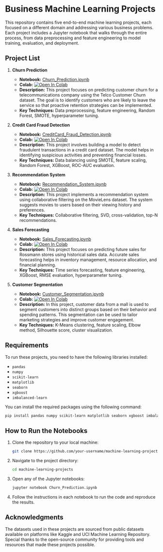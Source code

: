 # Business Machine Learning Projects

This repository contains five end-to-end machine learning projects, each focused on a different domain and addressing various business problems. Each project includes a Jupyter notebook that walks through the entire process, from data preprocessing and feature engineering to model training, evaluation, and deployment.

## Project List

1. **Churn Prediction**

   - **Notebook:** [Churn_Prediction.ipynb](./Churn_Prediction.ipynb)
   - **Colab:** [![Open In Colab](https://colab.research.google.com/assets/colab-badge.svg)](https://colab.research.google.com/drive/1pt9wsBjFOCoHRrBPXLuvW4glYaw1tZh5?usp=sharing)
   - **Description:** This project focuses on predicting customer churn for a telecommunications company using the Telco Customer Churn dataset. The goal is to identify customers who are likely to leave the service so that proactive retention strategies can be implemented.
   - **Key Techniques:** Data preprocessing, feature engineering, Random Forest, SMOTE, hyperparameter tuning.

2. **Credit Card Fraud Detection**

   - **Notebook:** [CreditCard_Fraud_Detection.ipynb](./CreditCard_Fraud_Detection.ipynb)
   - **Colab:** [![Open In Colab](https://colab.research.google.com/assets/colab-badge.svg)](https://colab.research.google.com/drive/1fFeSKfIeoxdjW4eU1ZKltQHwrumfzIRl?usp=sharing)
   - **Description:** This project involves building a model to detect fraudulent transactions in a credit card dataset. The model helps in identifying suspicious activities and preventing financial losses.
   - **Key Techniques:** Data balancing using SMOTE, feature scaling, Random Forest, XGBoost, ROC-AUC evaluation.

3. **Recommendation System**

   - **Notebook:** [Recommendation_System.ipynb](./Recommendation_System.ipynb)
   - **Colab:** [![Open In Colab](https://colab.research.google.com/assets/colab-badge.svg)](https://colab.research.google.com/drive/1GHP3Z-8SbMlJekCz099FFArjlFp5ryjL?usp=sharing)
   - **Description:** This project implements a recommendation system using collaborative filtering on the MovieLens dataset. The system suggests movies to users based on their viewing history and preferences.
   - **Key Techniques:** Collaborative filtering, SVD, cross-validation, top-N recommendations.

4. **Sales Forecasting**

   - **Notebook:** [Sales_Forecasting.ipynb](./Sales_Forecasting.ipynb)
   - **Colab:** [![Open In Colab](https://colab.research.google.com/assets/colab-badge.svg)](https://colab.research.google.com/drive/1oCtjodwXu9ExC3jb5Y0RjnRImGx0YPoL?usp=sharing)
   - **Description:** This project focuses on predicting future sales for Rossmann stores using historical sales data. Accurate sales forecasting helps in inventory management, resource allocation, and financial planning.
   - **Key Techniques:** Time series forecasting, feature engineering, XGBoost, RMSE evaluation, hyperparameter tuning.

5. **Customer Segmentation**
   - **Notebook:** [Customer_Segmentation.ipynb](./Customer_Segmentation.ipynb)
   - **Colab:** [![Open In Colab](https://colab.research.google.com/assets/colab-badge.svg)](https://colab.research.google.com/drive/1_8bdZeed89U2xzqJElSN43vmb5uii_1M?usp=sharing)
   - **Description:** In this project, customer data from a mall is used to segment customers into distinct groups based on their behavior and spending patterns. This segmentation can be used to tailor marketing strategies and improve customer engagement.
   - **Key Techniques:** K-Means clustering, feature scaling, Elbow method, Silhouette score, cluster visualization.

## Requirements

To run these projects, you need to have the following libraries installed:

- `pandas`
- `numpy`
- `scikit-learn`
- `matplotlib`
- `seaborn`
- `xgboost`
- `imbalanced-learn`

You can install the required packages using the following command:

```bash
pip install pandas numpy scikit-learn matplotlib seaborn xgboost imbalanced-learn
```

## How to Run the Notebooks

1. Clone the repository to your local machine:

   ```bash
   git clone https://github.com/your-username/machine-learning-projects.git
   ```

2. Navigate to the project directory:

   ```bash
   cd machine-learning-projects
   ```

3. Open any of the Jupyter notebooks:
   ```bash
   jupyter notebook Churn_Prediction.ipynb
   ```
4. Follow the instructions in each notebook to run the code and reproduce the results.

## Acknowledgments

The datasets used in these projects are sourced from public datasets available on platforms like Kaggle and UCI Machine Learning Repository.
Special thanks to the open-source community for providing tools and resources that made these projects possible.
